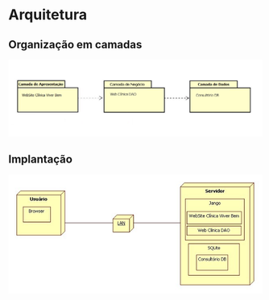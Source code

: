 # Arquitetura

## Organização em camadas

![](diagrama-camadas2.png)


## Implantação

![](diagrama-implantacao2.jpg)
